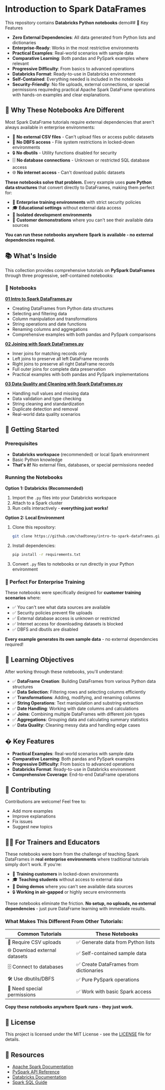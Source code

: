 # Introduction to Spark DataFrames

This repository contains **Databricks Python notebooks** demo## 🔧 Key Features

- **Zero External Dependencies**: All data generated from Python lists and dictionaries
- **Enterprise-Ready**: Works in the most restrictive environments
- **Practical Examples**: Real-world scenarios with sample data
- **Comparative Learning**: Both pandas and PySpark examples where relevant
- **Progressive Difficulty**: From basics to advanced operations
- **Databricks Format**: Ready-to-use in Databricks environment
- **Self-Contained**: Everything needed is included in the notebooks
- **Security-Friendly**: No file uploads, external connections, or special permissions requiredng practical Apache Spark DataFrame operations with hands-on examples and clear explanations.

## 🎯 Why These Notebooks Are Different

Most Spark DataFrame tutorials require external dependencies that aren't always available in enterprise environments:
- 📁 **No external CSV files** - Can't upload files or access public datasets
- 🚫 **No DBFS access** - File system restrictions in locked-down environments  
- 🔒 **No dbutils** - Utility functions disabled for security
- 🗄️ **No database connections** - Unknown or restricted SQL database access
- 🌐 **No internet access** - Can't download public datasets

**These notebooks solve that problem.** Every example uses **pure Python data structures** that convert directly to DataFrames, making them perfect for:
- 🏢 **Enterprise training environments** with strict security policies
- 🎓 **Educational settings** without external data access
- 🧪 **Isolated development environments** 
- 👥 **Customer demonstrations** where you can't see their available data sources

**You can run these notebooks anywhere Spark is available - no external dependencies required.**

## 📚 What's Inside

This collection provides comprehensive tutorials on **PySpark DataFrames** through three progressive, self-contained notebooks:

### 📓 Notebooks

**[01 Intro to Spark DataFrames.py](notebooks/01%20Intro%20to%20Spark%20DataFrames.py)**
- Creating DataFrames from Python data structures
- Selecting and filtering data
- Column manipulation and transformations
- String operations and date functions
- Renaming columns and aggregations
- Comprehensive examples with both pandas and PySpark comparisons

**[02 Joining with Spark DataFrames.py](notebooks/02%20Joining%20with%20Spark%20DataFrames.py)**
- Inner joins for matching records only
- Left joins to preserve all left DataFrame records
- Right joins to preserve all right DataFrame records  
- Full outer joins for complete data preservation
- Practical examples with both pandas and PySpark implementations

**[03 Data Quality and Cleaning with Spark DataFrames.py](notebooks/03%20Data%20Quality%20and%20Cleaning%20with%20Spark%20DataFrames.py)**
- Handling null values and missing data
- Data validation and type checking
- String cleaning and standardization
- Duplicate detection and removal
- Real-world data quality scenarios

## 🚀 Getting Started

### Prerequisites

- **Databricks workspace** (recommended) or local Spark environment
- Basic Python knowledge
- **That's it!** No external files, databases, or special permissions needed

### Running the Notebooks

**Option 1: Databricks (Recommended)**
1. Import the `.py` files into your Databricks workspace
2. Attach to a Spark cluster
3. Run cells interactively - **everything just works!**

**Option 2: Local Environment**
1. Clone this repository:
   ```bash
   git clone https://github.com/chadtoney/intro-to-spark-dataframes.git
   ```
2. Install dependencies:
   ```bash
   pip install -r requirements.txt
   ```
3. Convert `.py` files to notebooks or run directly in your Python environment

### 🎯 Perfect For Enterprise Training

These notebooks were specifically designed for **customer training scenarios** where:
- ✅ You can't see what data sources are available
- ✅ Security policies prevent file uploads
- ✅ External database access is unknown or restricted
- ✅ Internet access for downloading datasets is blocked
- ✅ DBFS and dbutils are disabled

**Every example generates its own sample data** - no external dependencies required!

## 🎯 Learning Objectives

After working through these notebooks, you'll understand:

- ✅ **DataFrame Creation**: Building DataFrames from various Python data structures
- ✅ **Data Selection**: Filtering rows and selecting columns efficiently
- ✅ **Transformations**: Adding, modifying, and renaming columns
- ✅ **String Operations**: Text manipulation and substring extraction
- ✅ **Date Handling**: Working with date columns and calculations
- ✅ **Joins**: Combining multiple DataFrames with different join types
- ✅ **Aggregations**: Grouping data and calculating summary statistics
- ✅ **Data Quality**: Cleaning messy data and handling edge cases

## � Key Features

- **Practical Examples**: Real-world scenarios with sample data
- **Comparative Learning**: Both pandas and PySpark examples
- **Progressive Difficulty**: From basics to advanced operations
- **Databricks Format**: Ready-to-use in Databricks environment
- **Comprehensive Coverage**: End-to-end DataFrame operations

## 🤝 Contributing

Contributions are welcome! Feel free to:
- Add more examples
- Improve explanations
- Fix issues
- Suggest new topics

## 👨‍🏫 For Trainers and Educators

These notebooks were born from the challenge of teaching Spark DataFrames in **real enterprise environments** where traditional tutorials simply don't work. If you're:

- 🏢 **Training customers** in locked-down environments
- 🎓 **Teaching students** without access to external data
- 💼 **Doing demos** where you can't see available data sources
- 🔒 **Working in air-gapped** or highly secure environments

These notebooks eliminate the friction. **No setup, no uploads, no external dependencies** - just pure DataFrame learning with immediate results.

### What Makes This Different From Other Tutorials:

| Common Tutorials | These Notebooks |
|-----------------|-----------------|
| 📁 Require CSV uploads | ✅ Generate data from Python lists |
| 🌐 Download external datasets | ✅ Self-contained sample data |
| 🗄️ Connect to databases | ✅ Create DataFrames from dictionaries |
| 🛠️ Use dbutils/DBFS | ✅ Pure PySpark operations |
| 🔐 Need special permissions | ✅ Work with basic Spark access |

**Copy these notebooks anywhere Spark runs - they just work.**

## 📄 License

This project is licensed under the MIT License - see the [LICENSE](LICENSE) file for details.

## 🔗 Resources

- [Apache Spark Documentation](https://spark.apache.org/docs/latest/)
- [PySpark API Reference](https://spark.apache.org/docs/latest/api/python/)
- [Databricks Documentation](https://docs.databricks.com/)
- [Spark SQL Guide](https://spark.apache.org/docs/latest/sql-programming-guide.html)
